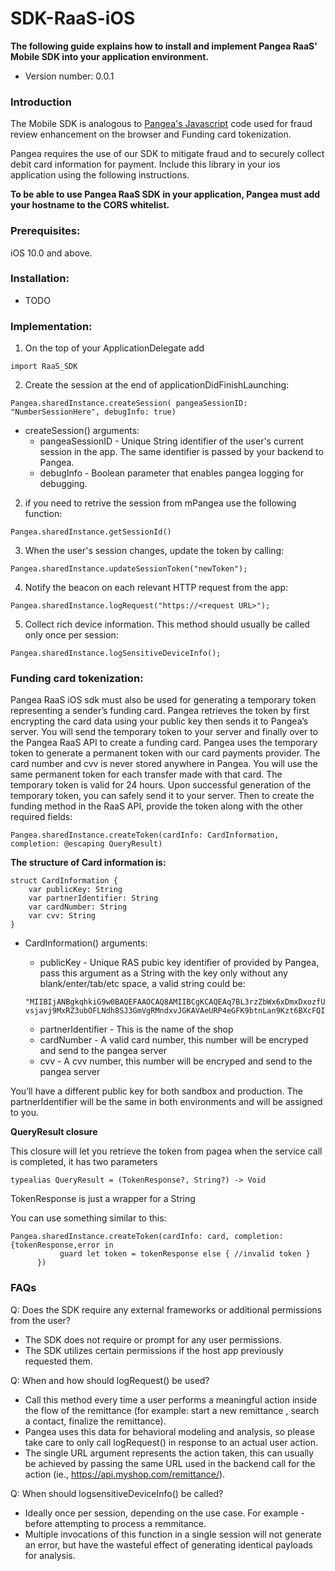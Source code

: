 # SDK-RaaS-iOS

**The following guide explains how to install and implement Pangea RaaS' Mobile SDK into your application environment.** 
- Version number: 0.0.1

### Introduction


The Mobile SDK is analogous to [Pangea's Javascript](https://connect-raas-api.pangeamoneytransfer.com/?java#pangea-js-library) code used for fraud review enhancement on the browser and Funding card tokenization.

Pangea requires the use of our SDK to mitigate fraud and to securely collect debit card information for payment. 
Include this library in your ios application using the following instructions.


**To be able to use Pangea RaaS SDK in your application, Pangea must add your hostname to the CORS whitelist.**


### Prerequisites:

iOS 10.0 and above.

### Installation:

 - TODO
### Implementation:



1. On the top of your ApplicationDelegate add 
```
import RaaS_SDK
```
2. Create the session at the end of applicationDidFinishLaunching:
```
Pangea.sharedInstance.createSession( pangeaSessionID: "NumberSessionHere", debugInfo: true)
```

* createSession() arguments:
  - pangeaSessionID - Unique String identifier of the user's current session in the app. The same identifier is passed by your backend to Pangea.
  - debugInfo - Boolean parameter that enables pangea logging for debugging.

  
2. if you need to retrive the session from mPangea use the following function:
```
Pangea.sharedInstance.getSessionId()
```

3. When the user's session changes, update the token by calling:
```
Pangea.sharedInstance.updateSessionToken("newToken");
```
4. Notify the beacon on each relevant HTTP request from the app:
```
Pangea.sharedInstance.logRequest("https://<request URL>");
```
5. Collect rich device information. This method should usually be called only once per session:
```
Pangea.sharedInstance.logSensitiveDeviceInfo();
```


### Funding card tokenization:

Pangea RaaS iOS sdk must also be used for generating a temporary token representing a sender’s funding card. Pangea retrieves the token by first encrypting the card data using your public key then sends it to Pangea’s server. You will send the temporary token to your server and finally over to the Pangea RaaS API to create a funding card. Pangea uses the temporary token to generate a permanent token with our card payments provider. The card number and cvv is never stored anywhere in Pangea. You will use the same permanent token for each transfer made with that card. The temporary token is valid for 24 hours. Upon successful generation of the temporary token, you can safely send it to your server. Then to create the funding method in the RaaS API, provide the token along with the other required fields: 

```
Pangea.sharedInstance.createToken(cardInfo: CardInformation, completion: @escaping QueryResult) 
```
**The structure of Card information is:**

```
struct CardInformation {
    var publicKey: String
    var partnerIdentifier: String
    var cardNumber: String
    var cvv: String
}
```
* CardInformation() arguments:
  - publicKey - Unique RAS pubic key identifier of provided by Pangea, pass this argument as a String with the key only without any blank/enter/tab/etc space, a valid string could be: 
  
  ```
  "MIIBIjANBgkqhkiG9w0BAQEFAAOCAQ8AMIIBCgKCAQEAq7BL3rzZbWx6xDmxDxozfUhoJ2xJawfKoGqBgqUa+ZTWUYUtkrCMuS3l8bKZZij4MQQmFb4vvIUJ0AoY0aVK59uxom1MEA9X89Vaz0Ctv5TNdjm7NQN3oosdtKeMd7g1fAxBXoR2XdShM9Nq0IjNHgWbbgFlq4CTKdPyG7N/M5eAnSjDOO9xIADZ9DsWGk3TgZGKbr36EJGYfT8R1E/l+/2YRLVlKf/lLGkl0LSPJ+kv4icB7i48v2GTTAyRs04oFPc9xB/JdoCxCtUmaIcy
  vsjavj9MxRZ3ubOFLNdh8SJ3GmVgRMndxvJGKAVAeURP4eGFK9btnLan9Kzt6BXcFQIDAQAB"
  ```

  - partnerIdentifier -  This is the name of the shop
  - cardNumber - A valid card number, this number will be encryped and send to the pangea server
  - cvv -  A cvv number, this number will be encryped and send to the pangea server
  
You’ll have a different public key for both sandbox and production. The partnerIdentifier will be the same in both environments and will be assigned to you.

**QueryResult closure**

This closure will let you retrieve the token from pagea when the service call is completed, it has two parameters
```
typealias QueryResult = (TokenResponse?, String?) -> Void
```
TokenResponse is just a wrapper for a String

You can use something similar to this:
  ```
Pangea.sharedInstance.createToken(cardInfo: card, completion: {tokenResponse,error in
             guard let token = tokenResponse else { //invalid token }
        })
```

### FAQs

Q: Does the SDK require any external frameworks or additional permissions from the user?
* The SDK does not require or prompt for any user permissions.
* The SDK utilizes certain permissions if the host app previously requested them.

Q: When and how should logRequest() be used?
* Call this method every time a user performs a meaningful action inside the flow of the remittance (for
example: start a new remittance , search a contact, finalize the remittance).
* Pangea uses this data for behavioral modeling and analysis, so please take care
to only call logRequest() in response to an actual user action.
* The single URL argument represents the action taken, this can usually be
achieved by passing the same URL used in the backend call for the action (ie.,
https://api.myshop.com/remittance/).

Q: When should logsensitiveDeviceInfo() be called?
* Ideally once per session, depending on the use case. For example - before
attempting to process a remmitance.
* Multiple invocations of this function in a single session will not generate an error,
but have the wasteful effect of generating identical payloads for analysis.
